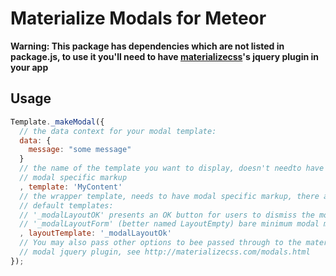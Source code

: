 Materialize Modals for Meteor
==============

**Warning: This package has dependencies which are not listed in package.js, to use it you'll need to have [materializecss](http://materializecss.com/getting-started.html)'s jquery plugin in your app**

Usage
--------------
```javascript
Template._makeModal({
  // the data context for your modal template:
  data: {
    message: "some message"
  }
  // the name of the template you want to display, doesn't needto have any
  // modal specific markup 
  , template: 'MyContent'
  // the wrapper template, needs to have modal specific markup, there are two
  // default templates: 
  // '_modalLayoutOK' presents an OK button for users to dismiss the modal
  // '_modalLayoutForm' (better named LayoutEmpty) bare minimum modal markup
  , layoutTemplate: '_modalLayoutOk'
  // You may also pass other options to bee passed through to the materialize
  // modal jquery plugin, see http://materializecss.com/modals.html
});
```
